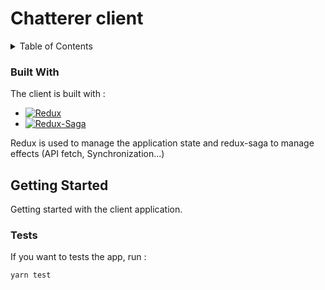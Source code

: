 # Chatterer client

<!-- TABLE OF CONTENTS -->
<details>
  <summary>Table of Contents</summary>
  <ol>
    <li>
      <a href="#built-with">Built with</a>
    </li>
    <li>
      <a href="#getting-started">Getting Started</a>
      <ul>
        <li><a href="#tests">Tests</a></li>
      </ul>
    </li>
  </ol>
</details>

### Built With

The client is built with :

* [![Redux][Redux]][Redux-url]
* [![Redux-Saga][Redux-Saga]][ReduxSaga-url]

Redux is used to manage the application state and redux-saga to manage effects (API fetch, Synchronization...)

<!-- GETTING STARTED -->
## Getting Started

Getting started with the client application.

### Tests

If you want to tests the app, run :

```
yarn test
```

<!-- MARKDOWN LINKS & IMAGES -->
<!-- https://www.markdownguide.org/basic-syntax/#reference-style-links -->
[Redux]: https://img.shields.io/badge/Redux-purple?style=for-the-badge&logo=redux&logoColor=white
[Redux-url]: https://swagger.io/
[Redux-Saga]: https://img.shields.io/badge/ReduxSaga-grey?style=for-the-badge&logo=redux-saga&logoColor=white
[ReduxSaga-url]: https://redux-saga.js.org/
